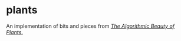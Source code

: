 # plants

An implementation of bits and pieces from [_The Algorithmic Beauty of
Plants_.](http://algorithmicbotany.org/papers/abop/abop.pdf)
